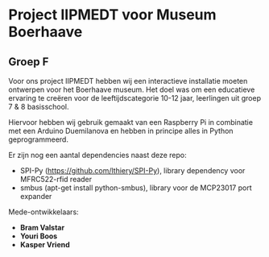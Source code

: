 Project IIPMEDT voor Museum Boerhaave
===
Groep F
---

Voor ons project IIPMEDT hebben wij een interactieve installatie moeten ontwerpen voor het Boerhaave museum. Het doel was om een educatieve ervaring te creëren voor de leeftijdscategorie 10-12 jaar, leerlingen uit groep 7 & 8 basisschool.

Hiervoor hebben wij gebruik gemaakt van een Raspberry Pi in combinatie met een Arduino Duemilanova en hebben in principe alles in Python geprogrammeerd.

Er zijn nog een aantal dependencies naast deze repo:
- SPI-Py (https://github.com/lthiery/SPI-Py), library dependency voor MFRC522-rfid reader
- smbus (apt-get install python-smbus), library voor de MCP23017 port expander


Mede-ontwikkelaars:
- **Bram Valstar**
- **Youri Boos**
- **Kasper Vriend**



